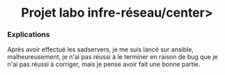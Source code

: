 # <center>Projet labo infre-réseau/center> 


### Explications

Après avoir effectué les sadservers, je me suis lancé sur ansible, malheureusement, je n'ai pas réussi à le terminer en raison de bug que je n'ai pas réussi à corriger, mais je pense avoir fait une bonne partie.
